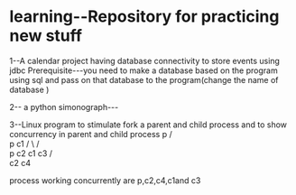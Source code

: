 # learning--Repository for practicing new stuff

1--A calendar project having database connectivity to store events using jdbc 
   Prerequisite---you need to make a database based on the program using sql and
                   pass on that database to the program(change the name of database )


2-- a python simonograph---

3--Linux program to stimulate fork a parent and child process and to show concurrency in parent and child process
                 p
               /   \
              p     c1
             / \   /  \
            p  c2  c1  c3
              /  \
             c2   c4
 
 process working concurrently are p,c2,c4,c1and c3

